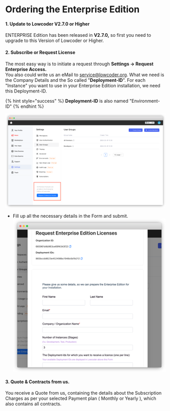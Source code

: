 # Ordering the Enterprise Edition

#### 1. Update to Lowcoder V2.7.0 or Higher

ENTERPRISE Edition has been released in **V2.7.0,** so first you need to upgrade to this Version of Lowcoder or Higher.

#### 2. Subscribe or Request License

The most easy way is to initiate a request through **Settings → Request Enterprise Access.** \
You also could write us an eMail to service@lowcoder.org. What we need is the Company Details and the So called "**Deployment-ID**". For each "Instance" you want to use in your Enterprise Edition installation, we need this Deployment-ID.

{% hint style="success" %}
**Deployment-ID** is also named "Environment-ID"
{% endhint %}

![](<../../.gitbook/assets/frame_generic_light (8).png>)

* Fill up all the necessary details in the Form and submit.\
  ![](<../../.gitbook/assets/frame_generic_light (1) (1).png>)

#### 3. Quote & Contracts from us.

You receive a Quote from us, containing the details about the Subscription Charges as per your selected Payment plan ( Monthly or Yearly ), which also contains all contracts.


